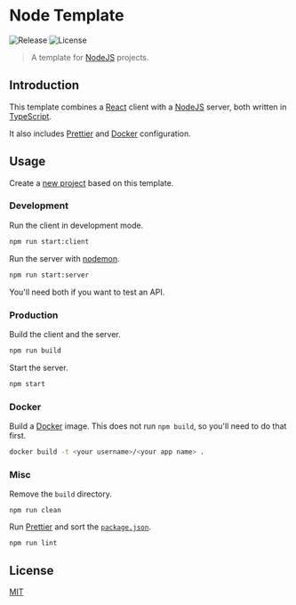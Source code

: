 # Node Template

![Release](https://img.shields.io/github/package-json/v/Jadie-Wadie/node-template)
![License](https://img.shields.io/github/license/Jadie-Wadie/node-template)

> A template for [NodeJS](https://nodejs.org/en/) projects.

## Introduction

This template combines a [React](https://reactjs.org/) client with a [NodeJS](https://nodejs.org/en/) server, both written in [TypeScript](https://www.typescriptlang.org/).

It also includes [Prettier](https://prettier.io/) and [Docker](https://www.docker.com/) configuration.

## Usage

Create a [new project](https://github.com/Jadie-Wadie/parcel-template/generate) based on this template.

### Development

Run the client in development mode.

```sh
npm run start:client
```

Run the server with [nodemon](https://nodemon.io/).

```sh
npm run start:server
```

You'll need both if you want to test an API.

### Production

Build the client and the server.

```sh
npm run build
```

Start the server.

```sh
npm start
```

### Docker

Build a [Docker](https://www.docker.com/) image. This does not run `npm build`, so you'll need to do that first.

```sh
docker build -t <your username>/<your app name> .
```

### Misc

Remove the `build` directory.

```
npm run clean
```

Run [Prettier](https://prettier.io/) and sort the [`package.json`](package.json).

```
npm run lint
```

## License

[MIT](LICENSE)
